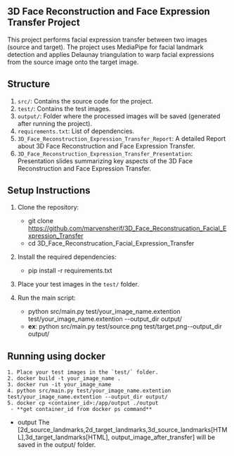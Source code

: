 ## 3D Face Reconstruction and Face Expression Transfer Project
This project performs facial expression transfer between two images (source and target). The project uses MediaPipe for facial landmark detection and applies Delaunay triangulation to warp facial expressions from the source image onto the target image.

## Structure
1. `src/`: Contains the source code for the project.
2. `test/`: Contains the test images.
3. `output/`: Folder where the processed images will be saved (generated after running the project).
4. `requirements.txt`: List of dependencies.
5. `3D_Face_Reconstruction_Expression_Transfer_Report`: A detailed Report about 3D Face Reconstruction and Face Expression Transfer.
6. `3D_Face_Reconstruction_Expression_Transfer_Presentation`: Presentation slides summarizing key aspects of the 3D Face Reconstruction and Face Expression Transfer.

## Setup Instructions
1. Clone the repository:
     - git clone https://github.com/marvensherif/3D_Face_Reconstrucation_Facial_Expression_Transfer
     - cd 3D_Face_Reconstrucation_Facial_Expression_Transfer

2. Install the required dependencies:
     - pip install -r requirements.txt

3. Place your test images in the `test/` folder.

4. Run the main script:
      - python src/main.py test/your_image_name.extention test/your_image_name.extention --output_dir output/
      - **ex**: python src/main.py test/source.png test/target.png--output_dir output/

## Running using docker
    1. Place your test images in the `test/` folder.
    2. docker build -t your_image_name .
    3. docker run -it your_image_name
    4. python src/main.py test/your_image_name.extention test/your_image_name.extention --output_dir output/
    5. docker cp <container_id>:/app/output ./output
     - **get container_id from docker ps command**

- output
The [2d_source_landmarks,2d_target_landmarks,3d_source_landmarks[HTML],3d_target_landmarks[HTML],
output_image_after_transfer] will be saved in the output/ folder.
